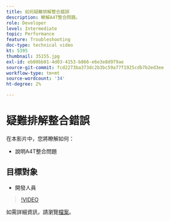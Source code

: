 ```yaml
---
title: 如何疑難排解整合錯誤
description: 瞭解A4T整合問題。
role: Developer
level: Intermediate
topic: Performance
feature: Troubleshooting
doc-type: technical video
kt: 5395
thumbnail: 35155.jpg
exl-id: eb00bb01-4d03-4153-b866-e6e3e8d979ae
source-git-commit: fcd2273ba373dc2b3bc59a77f1925cdb7b2ed3ee
workflow-type: tm+mt
source-wordcount: '34'
ht-degree: 2%

---
```


# 疑難排解整合錯誤

在本影片中，您將瞭解如何：

* 說明A4T整合問題

## 目標對象

* 開發人員

>[!VIDEO](https://video.tv.adobe.com/v/35155/?quality=12)

如需詳細資訊，請瀏覽[檔案](https://experienceleague.adobe.com/docs/target/using/integrate/a4t/troubleshoot-a4t/a4t-troubleshooting.html?lang=en)。
